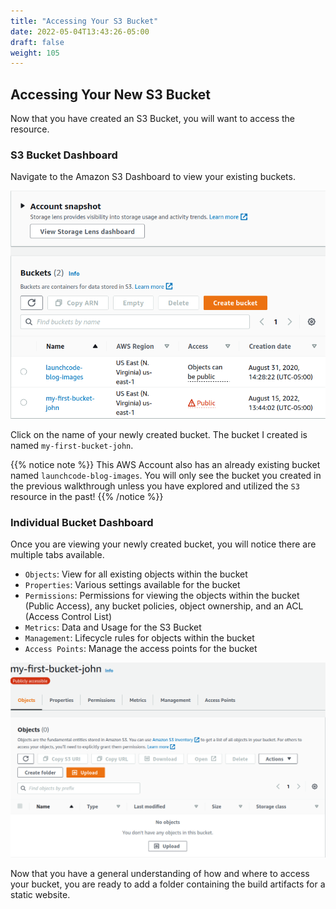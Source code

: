 ```yaml
---
title: "Accessing Your S3 Bucket"
date: 2022-05-04T13:43:26-05:00
draft: false
weight: 105
---
```


## Accessing Your New S3 Bucket

Now that you have created an S3 Bucket, you will want to access the resource.


### S3 Bucket Dashboard

Navigate to the Amazon S3 Dashboard to view your existing buckets.

![Amazon S3 Dashboard Overview](pictures/existing-buckets-view.png?classes=border)

Click on the name of your newly created bucket. The bucket I created is named `my-first-bucket-john`.

{{% notice note %}}
This AWS Account also has an already existing bucket named `launchcode-blog-images`. You will only see the bucket you created in the previous walkthrough unless you have explored and utilized the `S3` resource in the past!
{{% /notice %}}

### Individual Bucket Dashboard

Once you are viewing your newly created bucket, you will notice there are multiple tabs available.

- `Objects`: View for all existing objects within the bucket
- `Properties`: Various settings available for the bucket
- `Permissions`: Permissions for viewing the objects within the bucket (Public Access), any bucket policies, object ownership, and an ACL (Access Control List)
- `Metrics`: Data and Usage for the S3 Bucket
- `Management`: Lifecycle rules for objects within the bucket
- `Access Points`: Manage the access points for the bucket

![First Bucket Dashboard](pictures/first-bucket-view.png?classes=border)

Now that you have a general understanding of how and where to access your bucket, you are ready to add a folder containing the build artifacts for a static website.